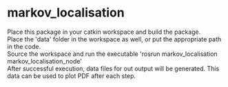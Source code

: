 # markov_localisation
Place this package in your catkin workspace and build the package.    
Place the 'data' folder in the workspace as well, or put the appropriate path in the code.     
Source the workspace and run the executable 'rosrun markov_localisation markov_localisation_node'    
After successful execution, data files for out output will be generated. This data can be used to plot PDF after each step.    

